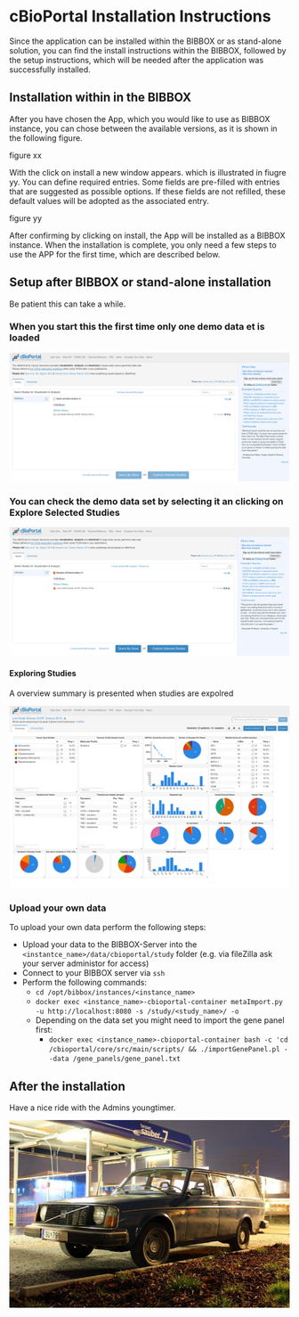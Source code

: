 # cBioPortal Installation Instructions 

Since the application can be installed within the BIBBOX or as stand-alone solution, you can find the install instructions within the BIBBOX, followed by the setup instructions, which will be needed after the application was successfully installed.


## Installation within in the BIBBOX

After you have chosen the App, which you would like to use as BIBBOX instance, you can chose between the available versions, as it is shown in the following figure.

figure xx

With the click on install a new window appears. which is illustrated in fiugre yy. You can define required entries. Some fields are pre-filled with entries that are suggested as possible options. If these fields are not refilled, these default values will be adopted as the associated entry.

figure yy

After confirming by clicking on install, the App will be installed as a BIBBOX instance.
When the installation is complete, you only need a few steps to use the APP for the first time, which are described below.

## Setup after BIBBOX or stand-alone installation

Be patient this can take a while.

### When you start this the first time only one demo data et is loaded

![Screenshot01](assets/install-screen-01.png)


### You can check the demo data set by selecting it an clicking on Explore Selected Studies

![Screenshot02](assets/install-screen-02.png)


#### Exploring Studies
A overview summary is presented when studies are expolred

![Screenshot03](assets/install-screen-03.png)

### Upload your own data

To upload your own data perform the following steps:

* Upload your data to the BIBBOX-Server into the `<instantce_name>/data/cbioportal/study` folder (e.g. via fileZilla ask your server administor for access)
* Connect to your BIBBOX server via `ssh`
* Perform the following commands:
  * `cd /opt/bibbox/instances/<instance_name>`
  * `docker exec <instance_name>-cbioportal-container metaImport.py -u http://localhost:8080 -s /study/<study_name>/ -o`
  * Depending on the data set you might need to import the gene panel first:
    * `docker exec <instance_name>-cbioportal-container bash -c 'cd /cbioportal/core/src/main/scripts/ && ./importGenePanel.pl --data /gene_panels/gene_panel.txt`


## After the installation
Have a nice ride with the Admins youngtimer.

![FINAL](assets/install-screen-final.jpg)
